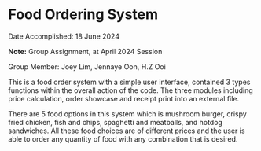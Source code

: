 # Food Ordering System
Date Accomplished: 18 June 2024

__Note:__ Group Assignment, at April 2024 Session

Group Member: Joey Lim, Jennaye Oon, H.Z Ooi


This is a food order system with a simple user interface, contained 3 types functions within the overall action of the code. 
The three modules including price calculation, order showcase and receipt print into an external file.

There are 5 food options in this system which is mushroom burger, crispy fried chicken, fish and chips, spaghetti and meatballs, and hotdog sandwiches. All these food choices are of 
different prices and the user is able to order any quantity of food with any combination that is 
desired. 


